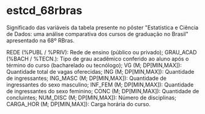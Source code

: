 # estcd_68rbras
Significado das variáveis da tabela presente no pôster "Estatística e Ciência de Dados: uma análise comparativa  dos cursos de graduação no Brasil" apresentado na 68º RBras.


REDE (%PUBL / %PRIV): Rede de ensino (público ou privado);
GRAU_ACAD (%BACH / %TECN.): Tipo de grau acadêmico conferido ao aluno após o término do curso (bacharelado ou tecnólogo);
VG (M; DP[MIN,MAX]): Quantidade total de vagas oferecidas;
ING (M; DP[MIN,MAX]): Quantidade de ingressantes;
ING_MASC (M; DP[MIN,MAX]): Quantidade de ingressantes do sexo masculino;
INF_FEM (M; DP[MIN,MAX]): Quantidade de ingressantes do sexo feminino;
CONC (M; DP[MIN,MAX]): Quantidade de concluintes; 
NUM_DISC (M; DP[MIN,MAX]): Número de disciplinas;
CARGA_HOR (M; DP[MIN,MAX]): Carga horária do curso.
